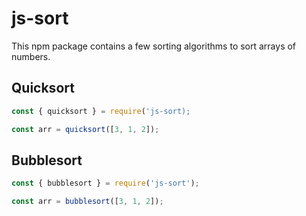 # js-sort
This npm package contains a few sorting algorithms to sort arrays of numbers.

## Quicksort
```js
const { quicksort } = require('js-sort);

const arr = quicksort([3, 1, 2]);
```

## Bubblesort
```js
const { bubblesort } = require('js-sort');

const arr = bubblesort([3, 1, 2]);
```